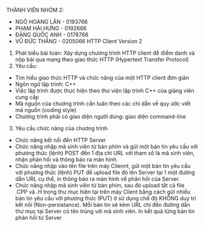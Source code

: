 THÀNH VIÊN NHÓM 2:
- NGÔ HOÀNG LÂN - 0193766
- PHẠM HẢI HƯNG - 0192666
- ĐẶNG QUỐC ANH - 0178766
- VŨ ĐỨC THẮNG - 0205066
HTTP Client Version 2
1. Phát biểu bài toán:
Xây dựng chương trình HTTP client để điểm danh và nộp bài qua mạng theo giao thức HTTP (Hypertext Transfer Protocol) 
2. Yêu cầu:
- Tìm hiểu giao thức HTTP và chức năng của một HTTP client đơn giản 
- Ngôn ngữ lập trình: C++ 
- Việc lập trình được thực hiện theo thư viện lập trình C++ của giảng viên cung cấp
- Mã nguồn của chương trình cần tuân theo các chỉ dẫn về quy ước viết mã nguồn (coding style)
- Chương trình phải có giao diện người dùng: giao diện command-line 
3. Yêu cầu chức năng của chương trình
- Chức năng kết nối đến HTTP Server
- Chức năng nhập mã sinh viên từ bàn phím và gửi một bản tin yêu cầu với phương thức (lệnh) POST đến 1 địa chỉ URL với tham số là mã sinh viên, nhận phản hồi và thông báo ra màn hình. 
- Chức năng nhập vào tên file trên máy Cliennt, gửi một bản tin yêu cầu với phương thức (lệnh) PUT để upload file đó lên Server tại 1 một đường dẫn URL cụ thể, in thông báo ra màn hình về phản hồi của Server. 
- Chức năng nhập mã sinh viên từ bàn phím, sau đó upload tất cả file .CPP và .H trong thư mục hiện tại trên máy Client bằng cách gửi nhiều bản tin yêu cầu với phương thức (PUT) ở sử dụng chế độ KHÔNG duy trì kết nối (Non-persistance). Mỗi bản tin sẽ kèm URL chỉ đến đường dẫn thư mục tại Server có tên trùng với mã sinh viên. In kết quả từng bản tin phản hồi từ Server
